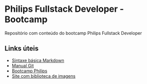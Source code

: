 # Philips Fullstack Developer - Bootcamp

Repositório com conteúdo do bootcamp Philips Fullstack Developer

## Links úteis

- [Sintaxe básica Markdown](https://www.markdownguide.org/basic-syntax/)
- [Manual Git](https://git-scm.com/docs)
- [Bootcamp Philips](https://web.dio.me/track/philips-fullstack-developer)
- [Site com biblioteca de imagens](https://www.pexels.com/pt-br/)
